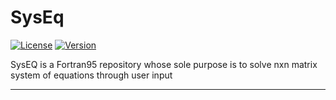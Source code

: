 # SysEq

[![License](https://img.shields.io/github/license/RandomKiddo/SysEq?logo=github)](https://opensource.org/licenses/MIT)
[![Version](https://img.shields.io/badge/fortran-f95-blueviolet)](https://en.wikipedia.org/wiki/Fortran_95_language_features)

SysEQ is a Fortran95 repository whose sole purpose is to solve nxn matrix system of equations through user input

___ 